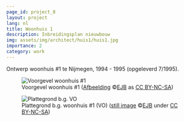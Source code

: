 ```yaml
---
page_id: project_8
layout: project
lang: nl
title: Woonhuis 1
description: Inbreidingsplan nieuwbouw
img: assets/img/architect/huis1/huis1.jpg
importance: 2
category: work
---
```


Ontwerp woonhuis #1 te Nijmegen, 1994 - 1995 (opgeleverd 7/1995).

<div class="w3-row">
<div class="w3-col s12 m6">
<figure><img src='{{ "/assets/img/architect/huis1/huis1.jpg" | relative_url }}' alt='Voorgevel woonhuis #1' class='w3-image'>
<figcaption class="kleiner">Voorgevel woonhuis #1 (<a prefix="dct: https://purl.org/dc/terms/" href="https://purl.org/dc/dcmitype/Image" property="dct:title" rel="dct:type">Afbeelding</a> &copy;<a prefix="cc: https://creativecommons.org/ns#" href="https://www.ebroerse.nl" property="cc:attributionName" rel="cc:attributionURL">EJB</a> as <a rel="license" href="https://creativecommons.org/licenses/by-nc-sa/4.0/">CC BY-NC-SA</a>)</figcaption>
</figure>
</div>
<div class="w3-col s12 m6">
<figure><img src='{{ "/assets/img/architect/huis1/huis1_plattegrond_bg.png" | relative_url }}' alt='Plattegrond b.g. VO' class='w3-image' >
<figcaption class="kleiner">Plattegrond b.g. woonhuis #1 (VO) (<a prefix="dct: https://purl.org/dc/terms/" href="https://purl.org/dc/dcmitype/Image" property="dct:title" rel="dct:type">still image</a> &copy;<a prefix="cc: https://creativecommons.org/ns#" href="https://www.ebroerse.nl" property="cc:attributionName" rel="cc:attributionURL">EJB</a> under <a rel="license" href="http://creativecommons.org/licenses/by-nc-sa/4.0/">CC BY-NC-SA</a>)</figcaption></figure>
</div>
</div>
